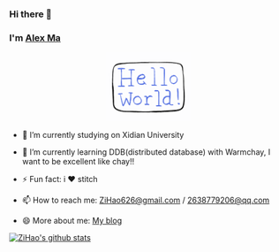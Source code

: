 ### Hi there 👋

<!--
**ZiHao256/ZiHao256** is a ✨ _special_ ✨ repository because its `README.md` (this file) appears on your GitHub profile.
Here are some ideas to get you started:
-->

### I'm [Alex Ma](https://zihao256.github.io/)
<p align="center">
  <img src="https://github.com/ZiHao256/ZiHao256/blob/main/source/hello-world.gif" width="30%">
</p>

- 🔭 I’m currently studying on Xidian University

- 🌱 I’m currently learning DDB(distributed database) with Warmchay, I want to be excellent like chay!!

- ⚡ Fun fact: i ❤️ stitch

- 📫 How to reach me: ZiHao626@gmail.com / 2638779206@qq.com

- 😄 More about me: [My blog](https://zihao256.github.io/)


[![ZiHao's github stats](https://github-readme-stats.vercel.app/api?username=ZiHao256&show_icons=true&theme=dark)](https://github.com/anuraghazra/github-readme-stats)
